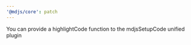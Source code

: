 ```yaml
---
'@mdjs/core': patch
---
```


You can provide a highlightCode function to the mdjsSetupCode unified plugin
